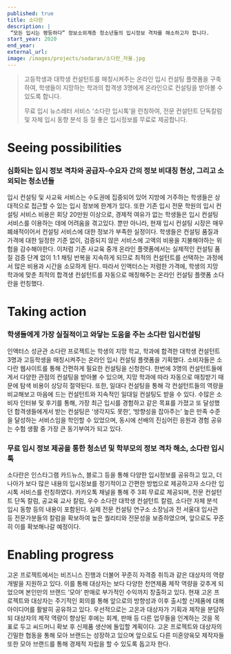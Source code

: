 ```yaml
---
published: true
title: 소다란
description: |
 “모든 입시는 평등하다” 정보소외계층 청소년들의 입시정보 격차를 해소하고자 합니다.
start_year: 2020
end_year:
external_url:
image: /images/projects/sodaran/소다란_자율.jpg
---
```


>고등학생과 대학생 컨설턴트를 매칭시켜주는 온라인 입시 컨설팅 플랫폼을 구축하여, 학생들이 지망하는 학과의 합격생 3명에게 온라인으로 컨설팅을 받아볼 수 있도록 합니다.
>
>무료 입시 뉴스레터 서비스 ‘소다란 입시톡’을 런칭하여, 전문 컨설턴트 단독칼럼 및 자체 입시 동향 분석 등 질 좋은 입시정보를 무료로 제공합니다.
>
>


# Seeing possibilities

### 심화되는 입시 정보 격차와 공급자-수요자 간의 정보 비대칭 현상, 그리고 소외되는 청소년들

입시 컨설팅 및 사교육 서비스는 수도권에 집중되어 있어 지방에 거주하는 학생들은 상대적으로 접근할 수 있는 입시 정보에 한계가 있다. 또한 기존 입시 전문 학원의 입시 컨설팅 서비스 비용은 회당 20만원 이상으로, 경제적 여유가 없는 학생들은 입시 컨설팅 서비스를 이용하는 데에 어려움을 겪고있다. 뿐만 아니라, 현재 입시 컨설팅 시장은 매우 폐쇄적이어서 컨설팅 서비스에 대한 정보가 부족한 실정이다. 학생들은 컨설팅 품질과 가격에 대한 일정한 기준 없이, 검증되지 않은 서비스에 고액의 비용을 지불해야하는 위험을 감수해야한다. 이처럼 기존 사교육 중개 온라인 플랫폼에서는 실제적인 컨설팅 품질 검증 단계 없이 1:1 채팅 반복을 지속하게 되므로 최적의 컨설턴트를 선택하는 과정에서 많은 비용과 시간을 소모하게 된다. 따라서 인액터스는 저렴한 가격에, 학생의 지망 학과에 맞춘 최적의 합격생 컨설턴트를 자동으로 매칭해주는 온라인 컨설팅 플랫폼 소다란을 런칭했다.

# Taking action

### 학생들에게 가장 실질적이고 와닿는 도움을 주는 소다란 입시컨설팅

인액터스 성균관 소다란 프로젝트는 학생의 지망 학교, 학과에 합격한 대학생 컨설턴트 3명과 고등학생을 매칭시켜주는  온라인 입시 컨설팅 플랫폼을 기획했다. 소비자들은 소다란 웹사이트를 통해 간편하게 필요한 컨설팅을 신청한다. 한번에 3명의 컨설턴트들에게서 다양한 관점의 컨설팅을 받아볼 수 있으며, 지망 학과에 따라 자동으로 매칭받기 때문에  탐색 비용이 상당히 절약된다. 또한, 일대다 컨설팅을 통해 각 컨설턴트들의 역량을 비교해보고 마음에 드는 컨설턴트와 지속적인 일대일 컨설팅도 받을 수 있다. 수많은 소비자 인터뷰 및 후기를 통해, 가장 최근 입시를 경험하고 같은 목표를 가졌고 또 달성했던 합격생들에게서 받는 컨설팅은 ‘생각지도 못한’, ‘방향성을 잡아주는’ 높은 만족 수준을 달성하는 서비스임을 학인할 수 있었으며, 동시에 선배의 진심어린 응원과 경험 공유는 수험 생활 중 가장 큰 동기부여가 되고 있다.

### 무료 입시 정보 제공을 통한 청소년 및 학부모의 정보 격차 해소, 소다란 입시톡

소다란은 인스타그램 카드뉴스, 블로그 등을 통해 다양한 입시정보를 공유하고 있고, 더 나아가 보다 많은 내용의 입시정보를 정기적이고 간편한 방법으로 제공하고자 소다란 입시톡 서비스를 런칭하였다. 카카오톡 채널을 통해 주 3회 무료로 제공되며, 전문 컨설턴트 단독 칼럼, 공교육 교사 칼럼, 우수 소다란 대학생 컨설턴트 칼럼, 소다란 자체 분석 입시 동향 등의 내용이 포함된다. 실제 전문 컨설팅 연구소 소장님과 전 서울대 입사관 등 전문가분들의 칼럼을 확보하여 높은 퀄리티와 전문성을 보증하였으며, 앞으로도 꾸준히 이를 확보해나갈 예정이다.

# Enabling progress

고온 프로젝트에서는 비즈니스 진행과 더불어 꾸준히 자격증 취득과 같은 대상자의 역량 개발을 지원하고 있다. 이를 통해 대상자는 보다 다양한 천연제품 제작 역량을 갖추게 되었으며 본인만의 브랜드 ‘모아’ 판매로 부가적인 수익까지 창출하고 있다. 현재 고온 프로젝트와 대상자는 주기적인 회의를 통해 앞으로의 방향성과 이후 출시할 신제품에 대해 아이디어를 활발히 공유하고 있다. 우선적으로는 고온과 대상자가 기획과 제작을 분담하되 대상자의 제작 역량이 향상된 후에는 회계, 판매 등 다른 업무들을 인계하는 것을 목표로 두고 씨드머니 확보 후 신제품 생산에 돌입할 계획이다. 고온 프로젝트와 대상자의 긴밀한 협동을 통해 모아 브랜드는 성장하고 있으며 앞으로도 다른 미혼양육모 제작자들 또한 모아 브랜드를 통해 경제적 자립을 할 수 있도록 돕고자 한다.
